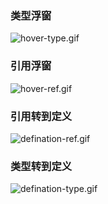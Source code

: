 ### 类型浮窗

![hover-type.gif](https://i.loli.net/2019/01/04/5c2ea87c8d42d.gif)

### 引用浮窗

![hover-ref.gif](https://i.loli.net/2019/01/04/5c2ea87d8890d.gif)


### 引用转到定义

![defination-ref.gif](https://i.loli.net/2019/01/04/5c2ea87cacfb0.gif)

### 类型转到定义

![defination-type.gif](https://i.loli.net/2019/01/04/5c2ea87e54ad4.gif)
